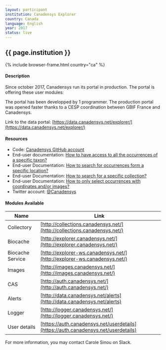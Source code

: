```yaml
---
layout: participant
institution: Canadensys Explorer
country: Canada
language: English
year: 2017
status: live
---
```


## {{ page.institution }}

{% include browser-frame.html country="ca" %}

#### Description 
Since october 2017, Canadensys run its portal in production. The portal is offering these user modules:

The portal has been developped by 1 programmer.
The production portal was opened faster thanks to a CESP coordination between GBIF France and Canadensys.

Link to the data portal: [https://data.canadensys.net/explorer/](https://data.canadensys.net/explorer/)

#### Resources

- Code: [Canadensys GitHub account](https://github.com/canadensys)
- End-user documentation: [How to have access to all the occurrences of a specific taxon?](https://community.canadensys.net/2017/tutorial-n1-how-to-have-access-to-all-the-occurrences-of-a-specific-taxon)
- End-user Documentation: [How to search for occurrences form a specific location?](https://community.canadensys.net/2018/tutorial-n2-how-to-search-for-occurrences-form-a-specific-location)
- End-user Documentation: [How to search for a specific collection?](https://community.canadensys.net/2018/tutorial-n3-how-to-search-for-a-specific-collection)
- End-user Documentation: [How to only select occurrences with coordinates and/or images?](https://community.canadensys.net/2018/tutorial-n4-how-to-only-select-occurrences-with-coordinates-and-or-images)
- Twitter account: [@Canadensys](https://twitter.com/Canadensys)


#### Modules Available 

| Name              | Link                                                                               | 
| ------------------|------------------------------------------------------------------------------------|
| Collectory		| [http://collections.canadensys.net/](http://collections.canadensys.net/)           |
| Biocache          | [http://explorer.canadensys.net/](http://explorer.canadensys.net/)                 |
| Biocache Service  | [http://explorer-ws.canadensys.net/](http://explorer-ws.canadensys.net/)           |
| Images            | [http://images.canadensys.net/](http://images.canadensys.net/)                     |
| CAS               | [http://auth.canadensys.net/](http://auth.canadensys.net/)                         |
| Alerts            | [http://data.canadensys.net/alerts](http://data.canadensys.net/alerts)             |
| Logger            | [http://logger.canadensys.net/](http://logger.canadensys.net/)                     |
| User details      | [https://auth.canadensys.net/userdetails](https://auth.canadensys.net/userdetails) |


For more information, you may contact Carole Sinou on Slack.

